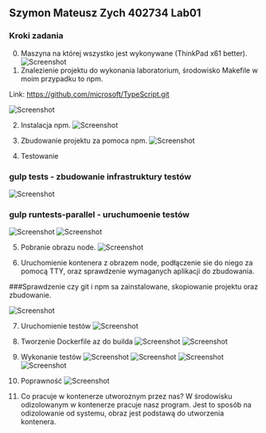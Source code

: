 ## Szymon Mateusz Zych 402734 Lab01

### Kroki zadania

0. Maszyna na której wszystko jest wykonywane (ThinkPad x61 better).
![Screenshot](1.png)
1. Znalezienie projektu do wykonania laboratorium, środowisko Makefile w moim przypadku to npm.

Link: https://github.com/microsoft/TypeScript.git

![Screenshot](2.png)

2. Instalacja npm.
![Screenshot](3.png)

3. Zbudowanie projektu za pomoca npm. 
![Screenshot](4.png)

4. Testowanie

### gulp tests - zbudowanie infrastruktury testów
![Screenshot](5.png)
### gulp runtests-parallel - uruchumoenie testów
![Screenshot](test_1.png)
![Screenshot](test_2.png)

5. Pobranie obrazu node.
![Screenshot](node.png)

6. Uruchomienie kontenera z obrazem node, podłączenie sie do niego za pomocą TTY, oraz sprawdzenie wymaganych aplikacji do zbudowania.

###Sprawdzenie czy git i npm sa zainstalowane, skopiowanie projektu oraz zbudowanie.

![Screenshot](instalacja.png)

7. Uruchomienie testów
![Screenshot](testy.png)

8. Tworzenie Dockerfile az do builda
![Screenshot](build_file.png)
![Screenshot](docker_build_start.png)

8. Wykonanie testów
![Screenshot](test_file.png)
![Screenshot](test_dockerfile_1.png)
![Screenshot](test_file_powodzenie.png)
![Screenshot](succe.png)

9. Poprawność
![Screenshot](poprawnosc.png)

10. Co pracuje w kontenerze utworoznym przez nas?
W środowisku odizolowanym w kontenerze pracuje nasz program. Jest to sposób na odizolowanie od systemu, obraz jest podstawą do utworzenia kontenera.


